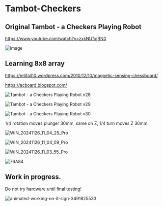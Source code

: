 # Tambot-Checkers

## Original  Tambot - a Checkers Playing Robot

https://www.youtube.com/watch?v=zxkNUfxjBN0

![image](https://github.com/user-attachments/assets/f56468e7-e4f6-462e-b151-ee6e465f00b9)

## Learning 8x8 array

https://mtifall10.wordpress.com/2010/12/10/magnetic-sensing-chessboard/

https://acboard.blogspot.com/

![Tambot - a Checkers Playing Robot v28](https://github.com/user-attachments/assets/63de65e1-0160-4ba2-acda-da160ee8f66e)

![Tambot - a Checkers Playing Robot v29](https://github.com/user-attachments/assets/7b083cb2-9aa9-4e30-b767-722ff640fbab)

![Tambot - a Checkers Playing Robot v30](https://github.com/user-attachments/assets/e2e69bf2-93f4-4463-8b0c-4cf8ea09e4d0)

1/4 rotation moves plunger 30mm, same on Z, 1/4 turn moves Z 30mm

![WIN_20241126_11_04_25_Pro](https://github.com/user-attachments/assets/76276aee-783b-4b70-a93d-4e650af4e5bc)

![WIN_20241126_11_04_09_Pro](https://github.com/user-attachments/assets/a8fb9c96-d087-491b-8cec-4bf601f12a3a)

![WIN_20241126_11_03_55_Pro](https://github.com/user-attachments/assets/f75c1d10-d462-48e0-8279-db8821538c21)






![76A84](https://github.com/user-attachments/assets/2b4fc4f1-77b5-45ac-8eb3-3bbd9fcf035a)



## Work in progress.

Do not try hardware until final testing!

![animated-working-on-it-sign-3491825533](https://github.com/user-attachments/assets/02749323-5cc3-4db3-9d08-796a1447c13e)
